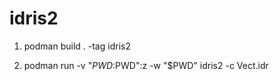# idris2

1. podman build . -tag idris2

2. podman run -v "$PWD:$PWD":z -w "$PWD" idris2 -c Vect.idr


